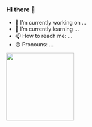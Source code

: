 ### Hi there 👋

- 🔭 I’m currently working on ...
- 🌱 I’m currently learning ...
- 📫 How to reach me: ...
- 😄 Pronouns: ...

<div>
  <img height="180em" src="https://readmestats.999857.xyz/api/?username=WilliamAlves9&theme=dracula&show_icons=true&count_private=true" />
  <img height="180em" src="[![Top Langs]https://readmestats.999857.xyz/api/top-langs/?username=WilliamAlves9&layout=compact&land_count=16&theme=dracula]/>
</div>

